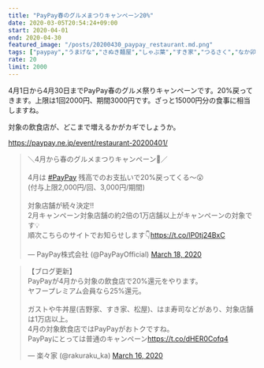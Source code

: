```yaml
---
title: "PayPay春のグルメまつりキャンペーン20%"
date: 2020-03-05T20:54:24+09:00
start: 2020-04-01
end: 2020-04-30
featured_image: "/posts/20200430_paypay_restaurant.md.png"
tags: ["paypay","うまげな","さぬき麺屋","しゃぶ葉","すき家","つるさく","なか卯","はなの舞","はなまるうどん","はま寿司","らーめん日高","ウェンディーズ","ガスト","グラッチェガーデンズ","ジョナサン","デニーズ","バーミヤン","ビッグボーイ","ファーストキッチン","中華一番","吉野家","幸楽苑","日高屋","来来軒","松のや","松屋","菜ノ宮","銀だこ"]
rate: 20
limit: 2000
---
```


4月1日から4月30日までPayPay春のグルメ祭りキャンペーンです。20%戻ってきます。上限は1回2000円、期間3000円です。ざっと15000円分の食事に相当しますね。

対象の飲食店が、どこまで増えるかがカギでしょうか。

https://paypay.ne.jp/event/restaurant-20200401/

<blockquote class="twitter-tweet"><p lang="ja" dir="ltr">＼4月から春のグルメまつりキャンペーン🌸／<br><br>4月は <a href="https://twitter.com/hashtag/PayPay?src=hash&amp;ref_src=twsrc%5Etfw">#PayPay</a> 残高でのお支払いで20%戻ってくる～😲<br>(付与上限2,000円/回、3,000円/期間)<br><br>対象店舗が続々決定‼️<br>2月キャンペーン対象店舗の約2倍の1万店舗以上がキャンペーンの対象です💡<br>順次こちらのサイトでお知らせします👇<a href="https://t.co/lP0tj24BxC">https://t.co/lP0tj24BxC</a></p>&mdash; PayPay株式会社 (@PayPayOfficial) <a href="https://twitter.com/PayPayOfficial/status/1240230089423388672?ref_src=twsrc%5Etfw">March 18, 2020</a></blockquote> <script async src="https://platform.twitter.com/widgets.js" charset="utf-8"></script>

<blockquote class="twitter-tweet"><p lang="ja" dir="ltr">【ブログ更新】<br>PayPayが4月から対象の飲食店で20%還元をやります。<br>ヤフープレミアム会員なら25%還元。<br><br>ガストや牛丼屋(吉野家、すき家、松屋)、はま寿司などがあり、対象店舗は1万店以上。<br>4月の対象飲食店ではPayPayがおトクですね。<br>PayPayにとっては普通のキャンペーン<a href="https://t.co/dHER0Cofq4">https://t.co/dHER0Cofq4</a></p>&mdash; 楽々家 (@rakuraku_ka) <a href="https://twitter.com/rakuraku_ka/status/1239691612382322688?ref_src=twsrc%5Etfw">March 16, 2020</a></blockquote> <script async src="https://platform.twitter.com/widgets.js" charset="utf-8"></script>

